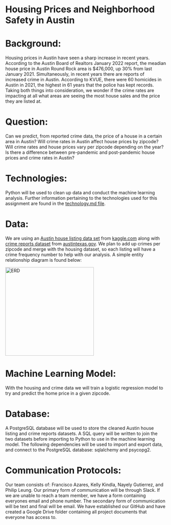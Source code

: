 # Housing Prices and Neighborhood Safety in Austin

# Background: 
Housing prices in Austin have seen a sharp increase in recent years. According to the Austin Board of Realtors January 2022 report, the meadian house price in Austin Round Rock area is $476,000, up 30% from last January 2021. Simultaneously, in recent years there are reports of increased crime in Austin. According to KVUE, there were 60 homicides in Austin in 2021, the highest in 61 years that the police has kept records. Taking both things into consideration, we wonder if the crime rates are impacting at all what areas are seeing the most house sales and the price they are listed at. 

# Question: 
Can we predict, from reported crime data, the price of a house in a certain area in Austin?
Will crime rates in Austin affect house prices by zipcode? 
Will crime rates and house prices vary per zipcode depending on the year?
Is there a difference between pre-pandemic and post-pandemic house prices and crime rates in Austin? 

# Technologies: 
Python will be used to clean up data and conduct the machine learning analysis. Further information pertaining to the technologies used for this assignment are found in the [technology.md file](technology.md). 

# Data: 
We are using an [Austin house listing data set](https://www.kaggle.com/ericpierce/austinhousingprices) from [kaggle.com](https://www.kaggle.com/) along with [crime reports dataset](https://data.austintexas.gov/Public-Safety/Crime-Reports/fdj4-gpfu) from [austintexas.gov](https://www.austintexas.gov/). We plan to add up crimes per zipcode and merge with the housing dataset, so each listing will have a crime frequency number to help with our analysis. A simple entity relationship diagram is found below:

<img width="277" alt="ERD" src="https://user-images.githubusercontent.com/92558842/158086740-83a18bb9-e932-4d36-8c9e-8d80254170be.png">

# Machine Learning Model: 
With the housing and crime data we will train a logistic regression model to try and predict the home price in a given zipcode.

# Database: 
A PostgreSQL database will be used to store the cleaned Austin house listing and crime reports datasets. A SQL query will be written to join the two datasets before importing to Python to use in the machine learning model. The following dependencies will be used to import and export data, and connect to the PostgreSQL database: sqlalchemy and psycopg2.

# Communication Protocols: 
Our team consists of: Francisco Azares, Kelly Kindla, Nayely Gutierrez, and Philip Leung. Our primary form of communication will be through Slack. If we are unable to reach a team member, we have a form containing everyones email and phone number. The secondary form of communication will be text and final will be email. We have established our GitHub and have created a Google Drive folder containing all project documents that everyone has access to. 